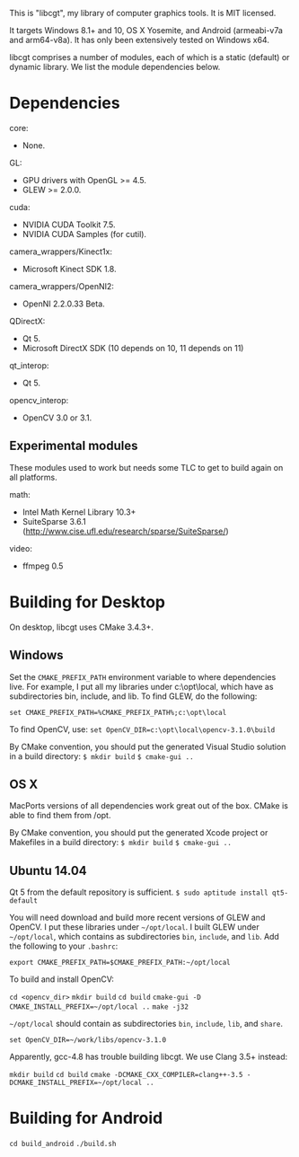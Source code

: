 This is "libcgt", my library of computer graphics tools. It is MIT licensed.

It targets Windows 8.1+ and 10, OS X Yosemite, and Android (armeabi-v7a and
arm64-v8a). It has only been extensively tested on Windows x64.

libcgt comprises a number of modules, each of which is a static (default) or
dynamic library. We list the module dependencies below.

Dependencies
============

core:

  * None.

GL:

  * GPU drivers with OpenGL >= 4.5.
  * GLEW >= 2.0.0.

cuda:

  * NVIDIA CUDA Toolkit 7.5.
  * NVIDIA CUDA Samples (for cutil).

camera_wrappers/Kinect1x:

  * Microsoft Kinect SDK 1.8.

camera_wrappers/OpenNI2:

  * OpenNI 2.2.0.33 Beta.

QDirectX:

  * Qt 5.
  * Microsoft DirectX SDK (10 depends on 10, 11 depends on 11)

qt_interop:

  * Qt 5.

opencv_interop:

  * OpenCV 3.0 or 3.1.

Experimental modules
--------------------
These modules used to work but needs some TLC to get to build again on all
platforms.

math:

  * Intel Math Kernel Library 10.3+
  * SuiteSparse 3.6.1 (http://www.cise.ufl.edu/research/sparse/SuiteSparse/)

video:

  * ffmpeg 0.5


Building for Desktop
====================

On desktop, libcgt uses CMake 3.4.3+.

Windows
-------

Set the `CMAKE_PREFIX_PATH` environment variable to where dependencies live. For
example, I put all my libraries under c:\opt\local, which have as subdirectories
bin, include, and lib. To find GLEW, do the following:

`set CMAKE_PREFIX_PATH=%CMAKE_PREFIX_PATH%;c:\opt\local`

To find OpenCV, use:
`set OpenCV_DIR=c:\opt\local\opencv-3.1.0\build`

By CMake convention, you should put the generated Visual Studio solution in a build directory:
`$ mkdir build`
`$ cmake-gui ..`

OS X
----

MacPorts versions of all dependencies work great out of the box. CMake is able
to find them from /opt.

By CMake convention, you should put the generated Xcode project or Makefiles in a build directory:
`$ mkdir build`
`$ cmake-gui ..`

Ubuntu 14.04
------------

Qt 5 from the default repository is sufficient.
`$ sudo aptitude install qt5-default`

You will need download and build more recent versions of GLEW and OpenCV. I put
these libraries under `~/opt/local`. I built GLEW under `~/opt/local`, which
contains as subdirectories `bin`, `include`, and `lib`. Add the following to
your `.bashrc`:

`export CMAKE_PREFIX_PATH=$CMAKE_PREFIX_PATH:~/opt/local`

To build and install OpenCV:

`cd <opencv_dir>`
`mkdir build`
`cd build`
`cmake-gui -D CMAKE_INSTALL_PREFIX=~/opt/local ..`
`make -j32`

`~/opt/local` should contain as subdirectories `bin`, `include`, `lib`, and
`share`.

`set OpenCV_DIR=~/work/libs/opencv-3.1.0`

Apparently, gcc-4.8 has trouble building libcgt. We use Clang 3.5+ instead:

`mkdir build`
`cd build`
`cmake -DCMAKE_CXX_COMPILER=clang++-3.5 -DCMAKE_INSTALL_PREFIX=~/opt/local ..`

Building for Android
====================

`cd build_android`
`./build.sh`

